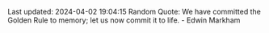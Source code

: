 Last updated: 2024-04-02 19:04:15
Random Quote: We have committed the Golden Rule to memory; let us now commit it to life. - Edwin Markham